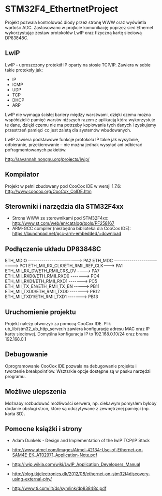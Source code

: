 STM32F4_EthertnetProject
========================
Projekt pozwala kontrolować diody przez stronę WWW oraz wyświetla wartość ADC.
Zastosowano w projkcie komunikację poprzez sieć Ethernet wykorzystując zestaw protokołów LwIP oraz fizyczną kartę sieciową DP83848C.

LwIP
----
LwIP - uproszczony protokół IP oparty na stosie TCP/IP. Zawiera w sobie takie protokoły jak:
- IP
- ICMP
- UDP
- TCP
- DHCP 
- ARP

LwIP nie wymaga ścisłej bariery między warstwami, dzięki czemu można współdzielić pamięć warstw niższych razem z aplikacją która wykorzystuje te dane, dzięki czemu nie ma potrzeby kopiowania tych danych i zyskujemy przestrzeń pamięci co jest zaletą dla systemów wbudowanych.

LwIP zawiera podstawowe funkcje protokołu IP takie jak wysyłanie, odbieranie, przekierowanie – nie można jednak wysyłać ani odbierać pofragmentowanych pakietów.

http://savannah.nongnu.org/projects/lwip/

Kompilator
----------
Projekt w pełni zbudowany pod CooCox IDE w wersji 1.7.6: http://www.coocox.org/CooCox_CoIDE.htm


Sterowniki i narzędzia dla STM32F4xx
------------------------------------
- Strona WWW ze sterownikami pod STM32F4xx: http://www.st.com/web/en/catalog/tools/PF258167
- ARM-GCC compiler (niezbędna biblioteka dla CooCox IDE): https://launchpad.net/gcc-arm-embedded/+download

Podłączenie układu DP83848C
---------------------------
ETH_MDIO -------------------------> PA2
ETH_MDC --------------------------> PC1
ETH_MII_RX_CLK/ETH_RMII_REF_CLK---> PA1
ETH_MII_RX_DV/ETH_RMII_CRS_DV ----> PA7
ETH_MII_RXD0/ETH_RMII_RXD0 -------> PC4
ETH_MII_RXD1/ETH_RMII_RXD1 -------> PC5
ETH_MII_TX_EN/ETH_RMII_TX_EN -----> PB11
ETH_MII_TXD0/ETH_RMII_TXD0 -------> PB12
ETH_MII_TXD1/ETH_RMII_TXD1 -------> PB13

Uruchomienie projektu
---------------------
Projekt należy otworzyć za pomocą CooCox IDE.
Plik ub_lib/stm32_ub_http_server.h zawiera konfigurację adresu MAC oraz IP karty sieciowej. Domyślna konfiguracja IP to 192.168.0.10/24 oraz brama 192.168.0.1

Debugowanie
-----------
Oprogramowanie CooCox IDE pozwala na debugowanie projektu i tworzenie breakpoint'ów. Wsztsrkie opcje dostępne są w pasku narzędzi programu.

Możliwe ulepszenia
------------------
Możnaby rozbudować możliwości serwera, np. ciekawym pomysłem byłoby dodanie obsługi stron, które są odczytywane z zewnętrznej pamięci (np. karta SD).

Pomocne książki i strony
------------------------
- Adam Dunkels  - Design and Implementation of the lwIP TCP/IP Stack

- http://www.atmel.com/Images/Atmel-42134-Use-of-Ethernet-on-SAM4E-EK_AT02971_Application-Note.pdf
- http://lwip.wikia.com/wiki/LwIP_Application_Developers_Manual
- http://blog.tkjelectronics.dk/2012/08/ethernet-on-stm32f4discovery-using-external-phy/
- http://www.ti.com/lit/ds/symlink/dp83848c.pdf